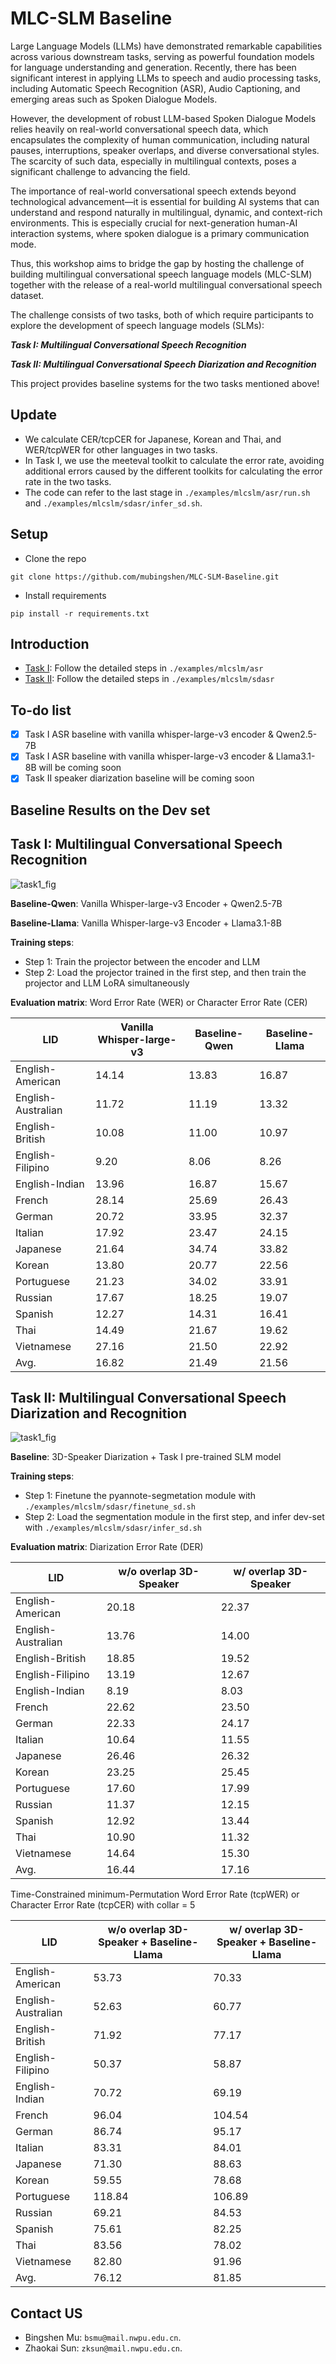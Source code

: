 # MLC-SLM Baseline
Large Language Models (LLMs) have demonstrated remarkable capabilities across various downstream tasks, serving as powerful foundation models for language understanding and generation. Recently, there has been significant interest in applying LLMs to speech and audio processing tasks, including Automatic Speech Recognition (ASR), Audio Captioning, and emerging areas such as Spoken Dialogue Models.

However, the development of robust LLM-based Spoken Dialogue Models relies heavily on real-world conversational speech data, which encapsulates the complexity of human communication, including natural pauses, interruptions, speaker overlaps, and diverse conversational styles. The scarcity of such data, especially in multilingual contexts, poses a significant challenge to advancing the field.

The importance of real-world conversational speech extends beyond technological advancement—it is essential for building AI systems that can understand and respond naturally in multilingual, dynamic, and context-rich environments. This is especially crucial for next-generation human-AI interaction systems, where spoken dialogue is a primary communication mode.

Thus, this workshop aims to bridge the gap by hosting the challenge of building multilingual conversational speech language models (MLC-SLM) together with the release of a real-world multilingual conversational speech dataset.

The challenge consists of two tasks, both of which require participants to explore the development of speech language models (SLMs):

***Task I: Multilingual Conversational Speech Recognition***

***Task II: Multilingual Conversational Speech Diarization and Recognition***

This project provides baseline systems for the two tasks mentioned above!

## Update
* We calculate CER/tcpCER for Japanese, Korean and Thai, and WER/tcpWER for other languages in two tasks.
* In Task I, we use the meeteval toolkit to calculate the error rate, avoiding additional errors caused by the different toolkits for calculating the error rate in the two tasks.
* The code can refer to the last stage in `./examples/mlcslm/asr/run.sh` and `./examples/mlcslm/sdasr/infer_sd.sh`.

## Setup
* Clone the repo
```shell
git clone https://github.com/mubingshen/MLC-SLM-Baseline.git
```
* Install requirements
```shell
pip install -r requirements.txt
```
## Introduction

* [Task I](./examples/mlcslm/asr): Follow the detailed steps in `./examples/mlcslm/asr`
* [Task II](./examples/mlcslm/sdasr): Follow the detailed steps in `./examples/mlcslm/sdasr`

## To-do list
- [x] Task I ASR baseline with vanilla whisper-large-v3 encoder & Qwen2.5-7B
- [x] Task I ASR baseline with vanilla whisper-large-v3 encoder & Llama3.1-8B will be coming soon
- [x] Task II speaker diarization baseline will be coming soon

## Baseline Results on the Dev set
## Task I: Multilingual Conversational Speech Recognition

![task1_fig](./figs/task1.png)

**Baseline-Qwen**: Vanilla Whisper-large-v3 Encoder + Qwen2.5-7B

**Baseline-Llama**: Vanilla Whisper-large-v3 Encoder + Llama3.1-8B

**Training steps**:
* Step 1: Train the projector between the encoder and LLM
* Step 2: Load the projector trained in the first step, and then train the projector and LLM LoRA simultaneously

**Evaluation matrix**: Word Error Rate (WER) or Character Error Rate (CER)

| LID                | Vanilla Whisper-large-v3    | Baseline-Qwen | Baseline-Llama |
|--------------------|-----------------------------|---------------|----------------|
| English-American   | 14.14                       | 13.83         | 16.87          |
| English-Australian | 11.72                       | 11.19         | 13.32          |
| English-British    | 10.08                       | 11.00         | 10.97          |
| English-Filipino   | 9.20                        | 8.06          | 8.26           |
| English-Indian     | 13.96                       | 16.87         | 15.67          |
| French             | 28.14                       | 25.69         | 26.43          |
| German             | 20.72                       | 33.95         | 32.37          |
| Italian            | 17.92                       | 23.47         | 24.15          |
| Japanese           | 21.64                       | 34.74         | 33.82          |
| Korean             | 13.80                       | 20.77         | 22.56          |
| Portuguese         | 21.23                       | 34.02         | 33.91          |
| Russian            | 17.67                        | 18.25         | 19.07          |
| Spanish            | 12.27                       | 14.31         | 16.41          |
| Thai               | 14.49                       | 21.67         | 19.62          |
| Vietnamese         | 27.16                       | 21.50         | 22.92          |
| Avg.               | 16.82                       | 21.49         | 21.56          |

## Task II: Multilingual Conversational Speech Diarization and Recognition

![task1_fig](./figs/task2.png)

**Baseline**: 3D-Speaker Diarization + Task I pre-trained SLM model

**Training steps**:
* Step 1: Finetune the pyannote-segmetation module with `./examples/mlcslm/sdasr/finetune_sd.sh`
* Step 2: Load the segmentation module in the first step, and infer dev-set with `./examples/mlcslm/sdasr/infer_sd.sh`

**Evaluation matrix**: Diarization Error Rate (DER)

| LID                | w/o overlap 3D-Speaker | w/ overlap 3D-Speaker |
|--------------------|------------------------|-----------------------|
| English-American   | 20.18                  | 22.37                 |
| English-Australian | 13.76                  | 14.00                 |
| English-British    | 18.85                  | 19.52                 |
| English-Filipino   | 13.19                  | 12.67                 |
| English-Indian     | 8.19                   | 8.03                  |
| French             | 22.62                  | 23.50                 |
| German             | 22.33                  | 24.17                 |
| Italian            | 10.64                  | 11.55                 |
| Japanese           | 26.46                  | 26.32                 |
| Korean             | 23.25                  | 25.45                 |
| Portuguese         | 17.60                  | 17.99                 |
| Russian            | 11.37                  | 12.15                 |
| Spanish            | 12.92                  | 13.44                 |
| Thai               | 10.90                  | 11.32                 |
| Vietnamese         | 14.64                  | 15.30                 |
| Avg.               | 16.44                  | 17.16                 |

Time-Constrained minimum-Permutation Word Error Rate (tcpWER) or Character Error Rate (tcpCER) with collar = 5

| LID                | w/o overlap 3D-Speaker + Baseline-Llama | w/ overlap 3D-Speaker + Baseline-Llama |
|--------------------|-----------------------------------------|----------------------------------------|
| English-American   | 53.73                                   | 70.33                                  |
| English-Australian | 52.63                                   | 60.77                                  |
| English-British    | 71.92                                   | 77.17                                  |
| English-Filipino   | 50.37                                   | 58.87                                  |
| English-Indian     | 70.72                                   | 69.19                                  |
| French             | 96.04                                   | 104.54                                 |
| German             | 86.74                                   | 95.17                                  |
| Italian            | 83.31                                   | 84.01                                  |
| Japanese           | 71.30                                   | 88.63                                  |
| Korean             | 59.55                                   | 78.68                                  |
| Portuguese         | 118.84                                  | 106.89                                 |
| Russian            | 69.21                                   | 84.53                                  |
| Spanish            | 75.61                                   | 82.25                                  |
| Thai               | 83.56                                   | 78.02                                  |
| Vietnamese         | 82.80                                   | 91.96                                  |
| Avg.               | 76.12                                   | 81.85                                  |


## Contact US
* Bingshen Mu: `bsmu@mail.nwpu.edu.cn`.
* Zhaokai Sun: `zksun@mail.nwpu.edu.cn`.